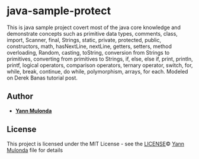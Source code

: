 # java-sample-protect
This is java sample project covert most of the java core knowledge and demonstrate concepts such as primitive data types, comments, class, import, Scanner, final, Strings, static, private, protected, public, constructors, math, hasNextLine, nextLine, getters, setters, method overloading, Random, casting, toString, conversion from Strings to primitives, converting from primitives to Strings, if, else, else if, print, println, printf, logical operators, comparison operators, ternary operator, switch, for, while, break, continue, do while, polymorphism, arrays, for each. Modeled on Derek Banas tutorial post.

## Author

* **[Yann Mulonda](https://github.com/YannMjl)**

## License

This project is licensed under the MIT License - see the [LICENSE](LICENSE)© [Yann Mulonda](https://github.com/YannMjl) file for details

